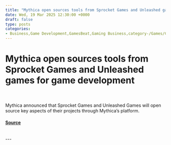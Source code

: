 ```yaml
---
title: "Mythica open sources tools from Sprocket Games and Unleashed games for game development"
date: Wed, 19 Mar 2025 12:30:00 +0000
draft: false
type: posts
categories: 
- Business,Game Development,GamesBeat,Gaming Business,category-/Games/Computer & Video Games
---
```

# Mythica open sources tools from Sprocket Games and Unleashed games for game development

<br/>

<br/>
Mythica announced that Sprocket Games and Unleashed Games will open source key aspects of their projects through Mythica’s platform.

#### [Source](https://venturebeat.com/games/mythica-open-sources-procedural-tools-for-game-development/)

<br/>
---
